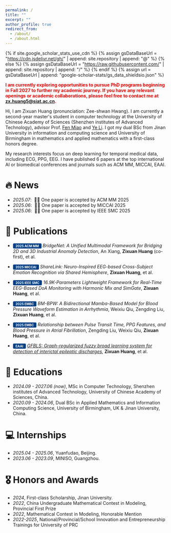 ```yaml
---
permalink: /
title: ""
excerpt: ""
author_profile: true
redirect_from: 
  - /about/
  - /about.html
---
```


{% if site.google_scholar_stats_use_cdn %}
{% assign gsDataBaseUrl = "https://cdn.jsdelivr.net/gh/" | append: site.repository | append: "@" %}
{% else %}
{% assign gsDataBaseUrl = "https://raw.githubusercontent.com/" | append: site.repository | append: "/" %}
{% endif %}
{% assign url = gsDataBaseUrl | append: "google-scholar-stats/gs_data_shieldsio.json" %}

<span class='anchor' id='about-me'></span>
<b><span style="color:red;">I am currently exploring opportunities to pursue PhD programs beginning in Fall 2027 to further my academic journey. If you have any relevant openings or academic collaborations, please feel free to contact me at [zx.huang5@siat.ac.cn](zx.huang5@siat.ac.cn).</span></b>

Hi, I am Zixuan Huang (pronunciation: Zee-shwan Hwang). I am currently a second-year master's student in computer technology at the University of Chinese Academy of Sciences (Shenzhen institutes of Advanced Technology), advisor Prof. [Fen Miao](https://yjsjy.uestc.edu.cn/gmis/jcsjgl/dsfc/dsgrjj/21130?yxsh=28) and [Ye Li](https://people.ucas.edu.cn/~yeli). I got my dual BSc from Jinan University in information and computing science and University of Birmingham in mathematics and applied mathematics with a first-class honors degree.

My research interests focus on deep learning for temporal medical data, including ECG, PPG, EEG. I have published 6 papers at the top international AI or biomedical conferences and journals such as ACM MM, MICCAI, EAAI.
<!-- 
My research interest includes neural machine translation and computer vision. I have published more than 5 papers at the top international AI conferences with total <a href='https://scholar.google.com/citations?user=JrUG7ewAAAAJ'>google scholar citations <strong><span id='total_cit'>10+</span></strong></a> (You can also use google scholar badge <a href='https://scholar.google.com/citations?user=JrUG7ewAAAAJ'><img src="https://img.shields.io/endpoint?url={{ url | url_encode }}&logo=Google%20Scholar&labelColor=f6f6f6&color=9cf&style=flat&label=citations"></a>).
-->

# 🔥 News
- *2025.07*: &nbsp;🎉🎉 One paper is accepted by ACM MM 2025
- *2025.06*: &nbsp;🎉🎉 One paper is accepted by MICCAI 2025
- *2025.06*: &nbsp;🎉🎉 One paper is accepted by IEEE SMC 2025

# 📝 Publications 
<!-- 
<div class='paper-box'><div class='paper-box-image'><div><div class="badge">CVPR 2016</div><img src='images/500x300.png' alt="sym" width="100%"></div></div>
<div class='paper-box-text' markdown="1">

[Deep Residual Learning for Image Recognition](https://openaccess.thecvf.com/content_cvpr_2016/papers/He_Deep_Residual_Learning_CVPR_2016_paper.pdf)

**Kaiming He**, Xiangyu Zhang, Shaoqing Ren, Jian Sun

[**Project**](https://scholar.google.com/citations?view_op=view_citation&hl=zh-CN&user=DhtAFkwAAAAJ&citation_for_view=DhtAFkwAAAAJ:ALROH1vI_8AC) <strong><span class='show_paper_citations' data='DhtAFkwAAAAJ:ALROH1vI_8AC'></span></strong>
- Lorem ipsum dolor sit amet, consectetur adipiscing elit. Vivamus ornare aliquet ipsum, ac tempus justo dapibus sit amet. 
</div>
</div>

- [Lorem ipsum dolor sit amet, consectetur adipiscing elit. Vivamus ornare aliquet ipsum, ac tempus justo dapibus sit amet](https://github.com), A, B, C, **CVPR 2020**
-->

- <span style="background-color:#004085; color:#fff; padding:2px 8px; border-radius:3px; display:inline-block; text-align:center; font-weight:bold; font-size:10px;">2025 ACM MM</span> *BridgeNet: A Unified Multimodal Framework for Bridging 2D and 3D Industrial Anomaly Detection*, An Xiang, **Zixuan Huang** (co-first), et al.

- <span style="background-color:#004085; color:#fff; padding:2px 8px; border-radius:3px; display:inline-block; text-align:center; font-weight:bold; font-size:10px;">2025 MICCAI</span> *ShareLink: Neuro-Inspired EEG-based Cross-Subject Emotion Recognition via Shared Hemisphere*, **Zixuan Huang**, et al.

- <span style="background-color:#004085; color:#fff; padding:2px 8px; border-radius:3px; display:inline-block; text-align:center; font-weight:bold; font-size:10px;">2025 IEEE SMC</span> *16.9K-Parameters Lightweight Framework for Real-Time EEG-Based DoA Monitoring with Harmonic Mix and SimGate*, **Zixuan Huang**, et al.

- <span style="background-color:#004085; color:#fff; padding:2px 8px; border-radius:3px; display:inline-block; text-align:center; font-weight:bold; font-size:10px;">2025 EMBC</span> *BM-BPW: A Bidirectional Mamba-Based Model for Blood Pressure Waveform Estimation in Arrhythmia*, Weixiu Qiu, Zengding Liu, **Zixuan Huang**, et al.

- <span style="background-color:#004085; color:#fff; padding:2px 8px; border-radius:3px; display:inline-block; text-align:center; font-weight:bold; font-size:10px;">2025 EMBC</span> *Relationship between Pulse Transit Time, PPG Features, and Blood Pressure in Atrial Fibrillation*, Zengding Liu, Weixiu Qiu, **Zixuan Huang**, et al.

- <span style="background-color:#004085; color:#fff; padding:2px 8px; border-radius:3px; display:inline-block; text-align:center; font-weight:bold; font-size:10px;">EAAI</span> [*GFBLS: Graph-regularized fuzzy broad learning system for detection of interictal epileptic discharges*](https://www.sciencedirect.com/science/article/abs/pii/S0952197623009478), **Zixuan Huang**, et al.

  
# 📖 Educations
- *2024.09 - 2027.06 (now)*, MSc in Computer Technology, Shenzhen institutes of Advanced Technology, University of Chinese Academy of Sciences, China. 
- *2020.09 - 2024.06*, Dual BSc in Applied Mathematics and Information Computing Science, University of Birmingham, UK & Jinan University, China.

# 💻 Internships
- *2025.04 - 2025.06*, Yuanfudao, Beijing.
- *2023.06 - 2023.09*, MINISO, Guangzhou.

# 🎖 Honors and Awards
- *2024*, First-class Scholarship, Jinan University.
- *2022*, China Undergraduate Mathematical Contest in Modeling, Provincial First Prize
- *2022*, Mathematical Contest in Modeling, Honorable Mention
- *2022-2025*, National/Provincial/School Innovation and Entrepreneurship Trainings for University of PRC
